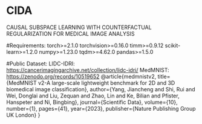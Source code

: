 # CIDA
CAUSAL SUBSPACE LEARNING WITH COUNTERFACTUAL REGULARIZATION FOR MEDICAL IMAGE ANALYSIS





#Requirements:
torch>=2.1.0
torchvision>=0.16.0
timm>=0.9.12
scikit-learn>=1.2.0
numpy>=1.23.0
tqdm>=4.62.0
pandas>=1.5.0

#Public Dataset:
LIDC-IDRI: https://cancerimagingarchive.net/collection/lidc-idri/
MedMNIST: https://zenodo.org/records/10519652
@article{medmnistv2,
    title={MedMNIST v2-A large-scale lightweight benchmark for 2D and 3D biomedical image classification},
    author={Yang, Jiancheng and Shi, Rui and Wei, Donglai and Liu, Zequan and Zhao, Lin and Ke, Bilian and Pfister, Hanspeter and Ni, Bingbing},
    journal={Scientific Data},
    volume={10},
    number={1},
    pages={41},
    year={2023},
    publisher={Nature Publishing Group UK London}
}

